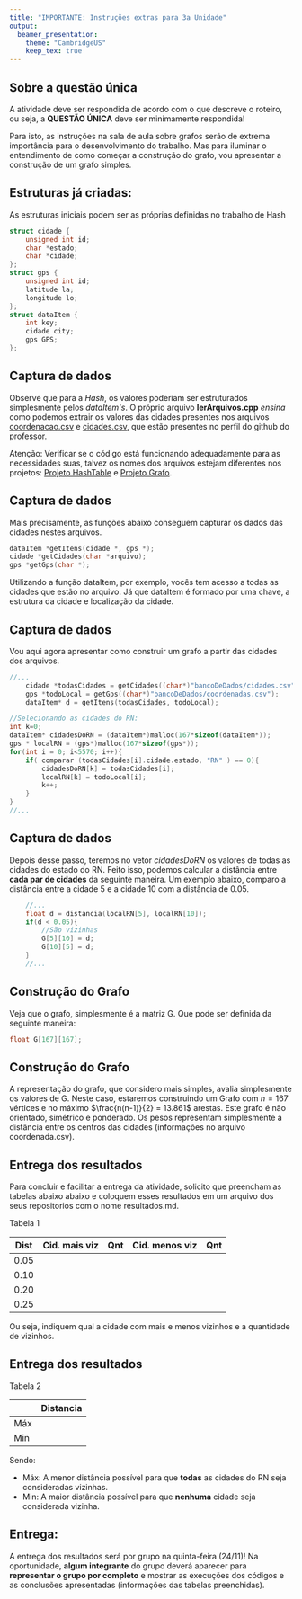 ```yaml
---
title: "IMPORTANTE: Instruções extras para 3a Unidade"
output: 
  beamer_presentation:
    theme: "CambridgeUS"
    keep_tex: true
---
```


## Sobre a questão única
A atividade deve ser respondida de acordo com o que descreve o roteiro, ou seja, a **QUESTÃO ÚNICA** deve ser minimamente respondida!

Para isto, as instruções na sala de aula sobre grafos serão de extrema importância para o desenvolvimento do trabalho. Mas para iluminar o entendimento de como começar a construção do grafo, vou apresentar a construção de um grafo simples.

## Estruturas já criadas:

As estruturas iniciais podem ser as próprias definidas no trabalho de Hash

```cpp
struct cidade {
    unsigned int id;
    char *estado;
    char *cidade;
};
struct gps {
    unsigned int id;
    latitude la;
    longitude lo;
};
struct dataItem {
    int key;
    cidade city;
    gps GPS;
};
```
## Captura de dados
Observe que para a *Hash*, os valores poderiam ser estruturados simplesmente pelos *dataItem's*. O próprio arquivo **lerArquivos.cpp** *ensina* como podemos extrair os valores das cidades presentes nos arquivos <u>coordenacao.csv</u> e <u>cidades.csv</u>, que estão presentes no perfil do github do professor.

Atenção: Verificar se o código está funcionando adequadamente para as necessidades suas, talvez os nomes dos arquivos estejam diferentes nos projetos: [Projeto HashTable](https://github.com/kennedyufersa/hashTable) e [Projeto Grafo](https://github.com/kennedyufersa/scriptLab).

## Captura de dados
Mais precisamente, as funções abaixo conseguem capturar os dados das cidades nestes arquivos. 

```cpp
dataItem *getItens(cidade *, gps *);
cidade *getCidades(char *arquivo);
gps *getGps(char *);
```
Utilizando a função dataItem, por exemplo, vocês tem acesso a todas as cidades que estão no arquivo. Já que dataItem é formado por uma chave, a estrutura da cidade e localização da cidade.


## Captura de dados
Vou aqui agora apresentar como construir um grafo a partir das cidades dos arquivos.

```cpp
//...
    cidade *todasCidades = getCidades((char*)"bancoDeDados/cidades.csv");
    gps *todoLocal = getGps((char*)"bancoDeDados/coordenadas.csv");
    dataItem* d = getItens(todasCidades, todoLocal);

//Selecionando as cidades do RN:
int k=0;
dataItem* cidadesDoRN = (dataItem*)malloc(167*sizeof(dataItem*));
gps * localRN = (gps*)malloc(167*sizeof(gps*));
for(int i = 0; i<5570; i++){
    if( comparar (todasCidades[i].cidade.estado, "RN" ) == 0){
        cidadesDoRN[k] = todasCidades[i];
        localRN[k] = todoLocal[i];
        k++;
    }
}
//...
```
## Captura de dados
Depois desse passo, teremos no vetor *cidadesDoRN* os valores de todas as cidades do estado do RN. Feito isso, podemos calcular a distância entre **cada par de cidades** da seguinte maneira. Um exemplo abaixo, comparo a distância entre a cidade 5 e a cidade 10 com a distância de $0.05$.

```cpp
    //...
    float d = distancia(localRN[5], localRN[10]);
    if(d < 0.05){
        //São vizinhas
        G[5][10] = d;
        G[10][5] = d;
    }
    //...
```

## Construção do Grafo
Veja que o grafo, simplesmente é a matriz G. Que pode ser definida da seguinte maneira:

```cpp
float G[167][167];
```

## Construção do Grafo
A representação do grafo, que considero mais simples, avalia simplesmente os valores de G. Neste caso, estaremos construindo um Grafo com $n=167$ vértices e no máximo $\frac{n(n-1)}{2} = 13.861$ arestas. Este grafo é não orientado, simétrico e ponderado. Os pesos representam simplesmente a distância entre os centros das cidades (informações no arquivo coordenada.csv).

## Entrega dos resultados

Para concluir e facilitar a entrega da atividade, solicito que preencham as tabelas abaixo abaixo e coloquem esses resultados em um arquivo dos seus repositorios com o nome resultados.md.

Tabela 1


| Dist | **Cid. mais viz** | Qnt | **Cid. menos viz** | Qnt |
| ---- | ----------------- | --- | ------------------ | --- |
| 0.05 |                   |     |                    |     |
| 0.10 |                   |     |                    |     |
| 0.20 |                   |     |                    |     |
| 0.25 |                   |     |                    |     |

Ou seja, indiquem qual a cidade com mais e menos vizinhos e a quantidade de vizinhos.

## Entrega dos resultados

Tabela 2

|     | Distancia |
| --- | --------- |
| Máx |           |
| Min |           |

Sendo:

+ Máx: A menor distância possível para que **todas** as cidades do RN seja consideradas vizinhas.
+ Min: A maior distância possível para que **nenhuma** cidade seja considerada vizinha.


## Entrega:

A entrega dos resultados será por grupo na quinta-feira (24/11)! Na oportunidade, **algum integrante** do grupo deverá aparecer para **representar o grupo por completo** e mostrar as execuções dos códigos e as conclusões apresentadas (informações das tabelas preenchidas).
